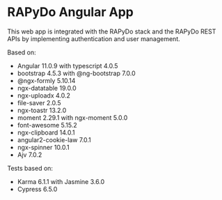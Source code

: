# RAPyDo Angular App

This web app is integrated with the RAPyDo stack and the RAPyDo REST APIs by implementing authentication and user management.

Based on:

- Angular 11.0.9 with typescript 4.0.5
- bootstrap 4.5.3 with @ng-bootstrap 7.0.0
- @ngx-formly 5.10.14
- ngx-datatable 19.0.0
- ngx-uploadx 4.0.2
- file-saver 2.0.5
- ngx-toastr 13.2.0
- moment 2.29.1 with ngx-moment 5.0.0
- font-awesome 5.15.2
- ngx-clipboard 14.0.1
- angular2-cookie-law 7.0.1
- ngx-spinner 10.0.1
- Ajv 7.0.2

Tests based on:

- Karma 6.1.1 with Jasmine 3.6.0
- Cypress 6.5.0

